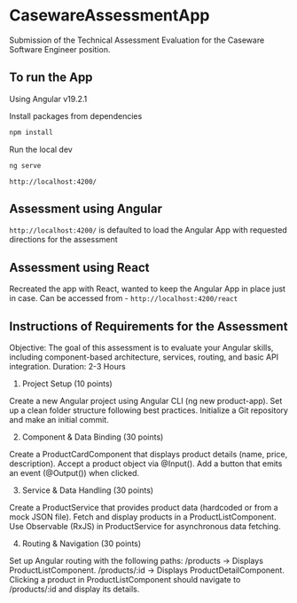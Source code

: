 # CasewareAssessmentApp

Submission of the Technical Assessment Evaluation for the Caseware Software Engineer position.

## To run the App

Using Angular v19.2.1

Install packages from dependencies

```bash
npm install
```

Run the local dev

```bash
ng serve
```

`http://localhost:4200/`

## Assessment using Angular

`http://localhost:4200/` is defaulted to load the Angular App with requested directions for the assessment

## Assessment using React

Recreated the app with React, wanted to keep the Angular App in place just in case.
Can be accessed from - `http://localhost:4200/react`

## Instructions of Requirements for the Assessment

Objective: The goal of this assessment is to evaluate your Angular skills, including component-based architecture, services, routing, and basic API integration.
Duration: 2-3 Hours

1. Project Setup (10 points)

Create a new Angular project using Angular CLI (ng new product-app).
Set up a clean folder structure following best practices.
Initialize a Git repository and make an initial commit.

2. Component & Data Binding (30 points)

Create a ProductCardComponent that displays product details (name, price, description).
Accept a product object via @Input().
Add a button that emits an event (@Output()) when clicked.

3. Service & Data Handling (30 points)

Create a ProductService that provides product data (hardcoded or from a mock JSON file).
Fetch and display products in a ProductListComponent.
Use Observable (RxJS) in ProductService for asynchronous data fetching.

4. Routing & Navigation (30 points)

Set up Angular routing with the following paths:
/products → Displays ProductListComponent.
/products/:id → Displays ProductDetailComponent.
Clicking a product in ProductListComponent should navigate to /products/:id and display its details.
